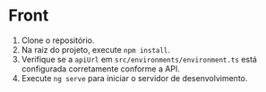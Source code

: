 # Front

1. Clone o repositório.
2. Na raiz do projeto, execute `npm install`.
3. Verifique se a `apiUrl` em `src/environments/environment.ts` está configurada corretamente conforme a API.
4. Execute `ng serve` para iniciar o servidor de desenvolvimento.